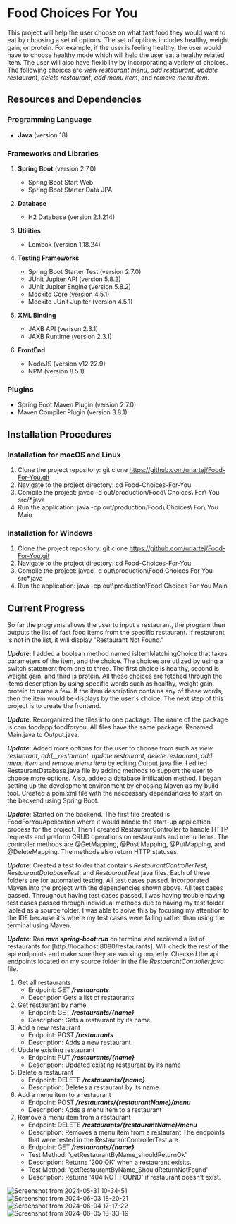 # Food Choices For You
This project will help the user choose on what fast food they would want to eat by choosing
a set of options. The set of options includes healthy, weight gain, or protein. For example,
if the user is feeling healthy, the user would have to choose healthy mode which will help the 
user eat a healthy related item. The user will also have flexibility by incorporating a variety
of choices. The following choices are _view restaurant menu_, _add restaurant_, _update restaurant_,
_delete restaurant_, _add menu item_, and _remove menu item_. 

## Resources and Dependencies

### Programming Language
- **Java** (version 18)

### Frameworks and Libraries
1. **Spring Boot** (version 2.7.0)
   - Spring Boot Start Web
   - Spring Boot Starter Data JPA

2. **Database**
   - H2 Database (version 2.1.214)

3. **Utilities**
   - Lombok (version 1.18.24)

4. **Testing Frameworks**
   - Spring Boot Starter Test (version 2.7.0)
   - JUnit Jupiter API (version 5.8.2)
   - JUnit Jupiter Engine (version 5.8.2)
   - Mockito Core (version 4.5.1)
   - Mockito JUnit Jupiter (version 4.5.1)

5. **XML Binding**
   - JAXB API (verison 2.3.1)
   - JAXB Runtime (version 2.3.1)

6. **FrontEnd**
    - NodeJS (version v12.22.9)
    - NPM (version 8.5.1) 

### Plugins
   - Spring Boot Maven Plugin (version 2.7.0)
   - Maven Compiler Plugin (version 3.8.1)

## Installation Procedures

### Installation for macOS and Linux
1. Clone the project repository:
   git clone https://github.com/uriartej/Food-For-You.git
2. Navigate to the project directory: 
   cd Food-Choices-For-You
3. Compile the project:
   javac -d out/production/Food\ Choices\ For\ You src/*.java
4. Run the application:
   java -cp out/production/Food\ Choices\ For\ You Main
### Installation for Windows
1. Clone the project repository:
   git clone https://github.com/uriartej/Food-For-You.git
2. Navigate to the project directory:
   cd Food-Choices-For-You
3. Compile the project:
   javac -d out\production\Food Choices For You src\*.java
4. Run the application:
   java -cp out\production\Food Choices For You Main

## Current Progress
So far the programs allows the user to input a restaurant, the program then outputs the list
of fast food items from the specific restaurant. If restaurant is not in the list, it will 
display "Restaurant Not Found."

_**Update**_:
I added a boolean method named isItemMatchingChoice that takes parameters of the item, and the
choice. The choices are utlized by using a switch statement from one to three. The first choice
is healthy, second is weight gain, and third is protein. All these choices are fetched through
the items description by using specific words such as healthy, weight gain, protein to name a few.
If the item description contains any of these words, then the item would be displays by the user's
choice. The next step of this project is to create the frontend.

_**Update**_:
Recorganized the files into one package. The name of the package is com.foodapp.foodforyou. All 
files have the same package. Renamed Main.java to Output.java.

_**Update**_: 
Added more options for the user to choose from such as _view restuarant_, _add__restaurant_, _update 
restaurant_, _delete restaurant_, _add menu item_ and _remove menu item_ by editing Output.java file.
I edited RestaurantDatabase.java file by adding methods to support the user to choose more options. 
Also, added a database intilization method. I began setting up the development environment by choosing
Maven as my build tool. Created a pom.xml file with the neccessary dependancies to start on the backend 
using Spring Boot. 

_**Update**_:
Started on the backend. The first file created is FoodForYouApplication where it would handle the 
start-up application process for the project. Then I created RestaurantController to handle HTTP requests
and preform CRUD operations on restaurants and menu items. The controller methods are @GetMapping, @Post
Mapping, @PutMapping, and @DeleteMapping. The methods also return HTTP statuses. 

_**Update**_:
Created a test folder that contains _RestaurantControllerTest_, _RestaurantDatabaseTest_, and _RestaurantTest_ java
files. Each of these folders are for automated testing. All test cases passed. Incorporated Maven into 
the project with the dependencies shown above. All test cases passed. Throughout having test cases passed, I 
was having trouble having test cases passed through individual methods due to having my test folder labled as
a source folder. I was able to solve this by focusing my attention to the IDE because it's where my test cases
were failing rather than using the terminal using Maven.

_**Update**_:
Ran _**mvn spring-boot:run**_ on terminal and recieved a list of restaurants for [http://localhost:8080/restaurants].
Will check the rest of the api endpoints and make sure they are working properly. Checked the api endpoints located
on my source folder in the file _RestaurantController.java_ file. 
   1. Get all restaurants
      - Endpoint: GET _**/restaurants**_
      - Description Gets a list of restaurants
   2. Get restaurant by name
      - Endpoint: GET **_/restaurants/{name}_**
      - Description: Gets a restaurant by its name
   3. Add a new restaurant
      - Endpoint: POST **_/restaurants_**
      - Description: Adds a new restaurant
   4. Update existing restaurant
      - Endpoint: PUT **_/restaurants/{name}_**
      - Description: Updated existing restaurant by its name
   5. Delete a restaurant
      - Endpoint: DELETE **_/restaurants/{name}_**
      - Description: Deletes a restaurant by its name
   6. Add a menu item to a restaurant
      - Endpoint: POST **_/restaurants/{restaurantName}/menu_**
      - Description: Adds a menu item to a restaurant
   7. Remove a menu item from a restaurant
      - Endpoint: DELETE **_/restaurants/{restaurantName}/menu_**
      - Description: Removes a menu item from a restaurant
   The endpoints that were tested in the RestaurantControllerTest are
      - Endpoint: GET **_/restaurants/{name}_**
      - Test Method: 'getRestaurantByName_shouldReturnOk'
      - Description: Returns '200 OK' when a restaurant exisits.
      - Test Method: 'getRestaurantByName_ShouldReturnNotFound'
      - Description: Returns '404 NOT FOUND' if restaurant doesn't exist.

![Screenshot from 2024-05-31 10-34-51](https://github.com/uriartej/Food-For-You/assets/99374424/b0f80504-40dd-4761-b6f1-0c87585b79ab)
![Screenshot from 2024-06-03 18-20-21](https://github.com/uriartej/Food-For-You/assets/99374424/94a10cc8-f734-4e63-b0a7-7b48fc1144ef)
![Screenshot from 2024-06-04 17-17-22](https://github.com/uriartej/Food-For-You/assets/99374424/a8017565-a19c-4b0f-8c65-a5320fed1e22)
![Screenshot from 2024-06-05 18-33-19](https://github.com/uriartej/Food-For-You/assets/99374424/b40cab35-da4d-46df-9f6f-df3e61fc1a11)


